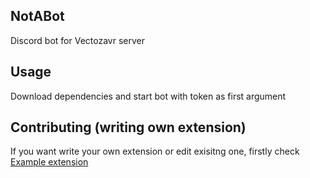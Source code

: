 NotABot
--
Discord bot for Vectozavr server

Usage
--
Download dependencies and start bot with token as first argument

Contributing (writing own extension)
--
If you want write your own extension or edit exisitng one, firstly check [Example extension](https://github.com/nakidai/NotABot/blob/master/cogs/Example/__init__.py)
